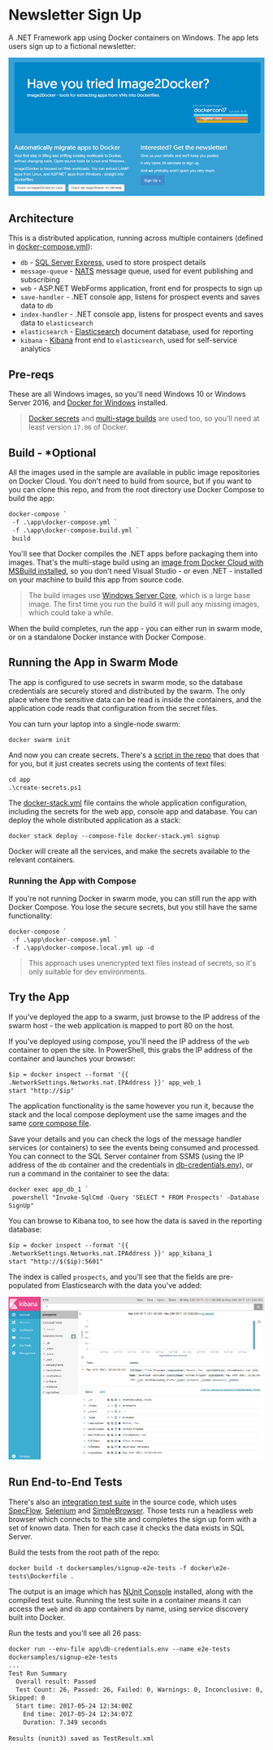 # Newsletter Sign Up

A .NET Framework app using Docker containers on Windows. The app lets users sign up to a fictional newsletter:

![SignUp homepage](img/signup-homepage.png)

## Architecture

This is a distributed application, running across multiple containers (defined in [docker-compose.yml](app/docker-compose.yml)):

- `db` - [SQL Server Express](https://store.docker.com/images/mssql-server-windows-express), used to store prospect details
- `message-queue` - [NATS](https://store.docker.com/images/nats) message queue, used for event publishing and subscribing
- `web` - ASP.NET WebForms application, front end for prospects to sign up
- `save-handler` - .NET console app, listens for prospect events and saves data to `db`
- `index-handler` - .NET console app, listens for prospect events and saves data to `elasticsearch`
- `elasticsearch` - [Elasticsearch](https://cloud.docker.com/swarm/sixeyed/repository/docker/sixeyed/elasticsearch/general) document database, used for reporting
- `kibana` - [Kibana](https://cloud.docker.com/swarm/sixeyed/repository/docker/sixeyed/kibana/general) front end to `elasticsearch`, used for self-service analytics

## Pre-reqs

These are all Windows images, so you'll need Windows 10 or Windows Server 2016, and [Docker for Windows](https://store.docker.com/editions/community/docker-ce-desktop-windows) installed. 

> [Docker secrets](https://docs.docker.com/engine/swarm/secrets/) and [multi-stage builds](https://docs.docker.com/engine/userguide/eng-image/multistage-build/) are used too, so you'll need at least version `17.06` of Docker.


## Build - *Optional

All the images used in the sample are available in public image repositories on Docker Cloud. You don't need to build from source, but if you want to you can clone this repo, and from the root directory use Docker Compose to build the app:

```
docker-compose `
 -f .\app\docker-compose.yml `
 -f .\app\docker-compose.build.yml `
 build 
```

You'll see that Docker compiles the .NET apps before packaging them into images. That's the multi-stage build using an [image from Docker Cloud with MSBuild installed](https://cloud.docker.com/swarm/sixeyed/repository/docker/sixeyed/msbuild/general), so you don't need Visual Studio - or even .NET - installed on your machine to build this app from source code.

> The build images use [Windows Server Core](https://store.docker.com/images/windowsservercore), which is a large base image. The first time you run the build it will pull any missing images, which could take a while.

When the build completes, run the app - you can either run in swarm mode, or on a standalone Docker instance with Docker Compose.

## Running the App in Swarm Mode

The app is configured to use secrets in swarm mode, so the database credentials are securely stored and distributed by the swarm. The only place where the sensitive data can be read is inside the containers, and the application code reads that configuration from the secret files.

You can turn your laptop into a single-node swarm:

```
docker swarm init
```

And now you can create secrets. There's a [script in the repo](app/create-secrets.ps1) that does that for you, but it just creates secrets using the contents of text files:

```
cd app
.\create-secrets.ps1
```

The [docker-stack.yml](app/docker-stack.yml) file contains the whole application configuration, including the secrets for the web app, console app and database. You can deploy the whole distributed application as a stack:

```
docker stack deploy --compose-file docker-stack.yml signup
```

Docker will create all the services, and make the secrets available to the relevant containers. 

### Running the App with Compose

If you're not running Docker in swarm mode, you can still run the app with Docker Compose. You lose the secure secrets, but you still have the same functionality:

```
docker-compose `
 -f .\app\docker-compose.yml `
 -f .\app\docker-compose.local.yml up -d
```

> This approach uses unencrypted text files instead of secrets, so it's only suitable for dev environments. 

## Try the App

If you've deployed the app to a swarm, just browse to the IP address of the swarm host - the web application is mapped to port 80 on the host.

If you've deployed using compose, you'll need the IP address of the `web` container to open the site. In PowerShell, this grabs the IP address of the container and launches your browser:

```
$ip = docker inspect --format '{{ .NetworkSettings.Networks.nat.IPAddress }}' app_web_1
start "http://$ip"
```

The application functionality is the same however you run it, because the stack and the local compose deployment use the same images and the same [core compose file](app/docker-compose.yml).

Save your details and you can check the logs of the message handler services (or containers) to see the events being consumed and processed. You can connect to the SQL Server container from SSMS (using the IP address of the `db` container and the credentials in [db-credentials.env](app/db-credentials.env)), or run a command in the container to see the data:

```
docker exec app_db_1 `
 powershell "Invoke-SqlCmd -Query 'SELECT * FROM Prospects' -Database SignUp"
```

You can browse to Kibana too, to see how the data is saved in the reporting database:

```
$ip = docker inspect --format '{{ .NetworkSettings.Networks.nat.IPAddress }}' app_kibana_1
start "http://$($ip):5601"
```

The index is called `prospects`, and you'll see that the fields are pre-populated from Elasticsearch with the data you've added:

![SignUp Kibana](img/signup-kibana.png)


## Run End-to-End Tests

There's also an [integration test suite](src/SignUp/SignUp.EndToEndTests/ProspectSignUp.feature) in the source code, which uses [SpecFlow](http://specflow.org/), [Selenium](http://www.seleniumhq.org/) and [SimpleBrowser](https://github.com/SimpleBrowserDotNet/SimpleBrowser). Those tests run a headless web browser which connects to the site and completes the sign up form with a set of known data. Then for each case it checks the data exists in SQL Server.

Build the tests from the root path of the repo:

```
docker build -t dockersamples/signup-e2e-tests -f docker\e2e-tests\Dockerfile .
```

The output is an image which has [NUnit Console](https://github.com/nunit/docs/wiki/Console-Command-Line) installed, along with the compiled test suite. Running the test suite in a container means it can access the `web` and `db` app containers by name, using service discovery built into Docker.

Run the tests and you'll see all 26 pass:

```
docker run --env-file app\db-credentials.env --name e2e-tests dockersamples/signup-e2e-tests
...
Test Run Summary
  Overall result: Passed
  Test Count: 26, Passed: 26, Failed: 0, Warnings: 0, Inconclusive: 0, Skipped: 0
  Start time: 2017-05-24 12:34:00Z
    End time: 2017-05-24 12:34:07Z
    Duration: 7.349 seconds

Results (nunit3) saved as TestResult.xml
```
